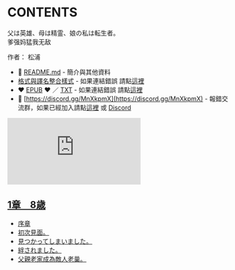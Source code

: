 # CONTENTS

父は英雄、母は精霊、娘の私は転生者。  
爹强妈猛我无敌  

作者： 松浦  



- :closed_book: [README.md](README.md) - 簡介與其他資料
- [格式與譯名整合樣式](https://github.com/bluelovers/node-novel/blob/master/lib/locales/%E7%88%B6%E3%81%AF%E8%8B%B1%E9%9B%84%E3%80%81%E6%AF%8D%E3%81%AF%E7%B2%BE%E9%9C%8A%E3%80%81%E5%A8%98%E3%81%AE%E7%A7%81%E3%81%AF%E8%BB%A2%E7%94%9F%E8%80%85%E3%80%82.ts) - 如果連結錯誤 請點[這裡](https://github.com/bluelovers/node-novel/blob/master/lib/locales/)
-  :heart: [EPUB](https://gitlab.com/demonovel/epub-txt/blob/master/syosetu/%E7%88%B6%E3%81%AF%E8%8B%B1%E9%9B%84%E3%80%81%E6%AF%8D%E3%81%AF%E7%B2%BE%E9%9C%8A%E3%80%81%E5%A8%98%E3%81%AE%E7%A7%81%E3%81%AF%E8%BB%A2%E7%94%9F%E8%80%85%E3%80%82.epub) :heart:  ／ [TXT](https://gitlab.com/demonovel/epub-txt/blob/master/syosetu/out/%E7%88%B6%E3%81%AF%E8%8B%B1%E9%9B%84%E3%80%81%E6%AF%8D%E3%81%AF%E7%B2%BE%E9%9C%8A%E3%80%81%E5%A8%98%E3%81%AE%E7%A7%81%E3%81%AF%E8%BB%A2%E7%94%9F%E8%80%85%E3%80%82.out.txt) - 如果連結錯誤 請點[這裡](https://gitlab.com/demonovel/epub-txt/blob/master/syosetu/syosetu)
- :mega: [https://discord.gg/MnXkpmX](https://discord.gg/MnXkpmX) - 報錯交流群，如果已經加入請點[這裡](https://discordapp.com/channels/467794087769014273/467794088285175809) 或 [Discord](https://discordapp.com/channels/@me)


![導航目錄](https://chart.apis.google.com/chart?cht=qr&chs=150x150&chl=https://gitlab.com/novel-group/txt-source/blob/master/syosetu/父は英雄、母は精霊、娘の私は転生者。/導航目錄.md "導航目錄")




## [1章　8歳](00000_1%E7%AB%A0%E3%80%808%E6%AD%B3)

- [序章](00000_1%E7%AB%A0%E3%80%808%E6%AD%B3/00010_%E5%BA%8F%E7%AB%A0.txt)
- [初次見面。](00000_1%E7%AB%A0%E3%80%808%E6%AD%B3/00020_%E5%88%9D%E6%AC%A1%E8%A6%8B%E9%9D%A2%E3%80%82.txt)
- [見つかってしまいました。](00000_1%E7%AB%A0%E3%80%808%E6%AD%B3/00030_%E8%A6%8B%E3%81%A4%E3%81%8B%E3%81%A3%E3%81%A6%E3%81%97%E3%81%BE%E3%81%84%E3%81%BE%E3%81%97%E3%81%9F%E3%80%82.txt)
- [絆されました。](00000_1%E7%AB%A0%E3%80%808%E6%AD%B3/00040_%E7%B5%86%E3%81%95%E3%82%8C%E3%81%BE%E3%81%97%E3%81%9F%E3%80%82.txt)
- [父親老家成為敵人老巢。](00000_1%E7%AB%A0%E3%80%808%E6%AD%B3/00050_%E7%88%B6%E8%A6%AA%E8%80%81%E5%AE%B6%E6%88%90%E7%82%BA%E6%95%B5%E4%BA%BA%E8%80%81%E5%B7%A2%E3%80%82.txt)

